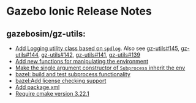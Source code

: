 # Gazebo Ionic Release Notes

## gazebosim/gz-utils:

- [Add Logging utility class based on `spdlog`](https://github.com/gazebosim/gz-utils/pull/134).
  Also see [gz-utils#145](https://github.com/gazebosim/gz-utils/pull/145),
  [gz-utils#144](https://github.com/gazebosim/gz-utils/pull/144),
  [gz-utils#142](https://github.com/gazebosim/gz-utils/pull/142),
  [gz-utils#141](https://github.com/gazebosim/gz-utils/pull/141),
  [gz-utils#139](https://github.com/gazebosim/gz-utils/pull/139)
- [Add new functions for manipulating the environment](https://github.com/gazebosim/gz-utils/pull/114)
- [Make the single argument constructor of `Subprocess` inherit the env](https://github.com/gazebosim/gz-utils/pull/113)
- [bazel: build and test subprocess functionality](https://github.com/gazebosim/gz-utils/pull/123)
- [bazel:Add license checking support](https://github.com/gazebosim/gz-utils/pull/108)
- [Add package.xml](https://github.com/gazebosim/gz-utils/pull/125)
- [Require cmake version 3.22.1](https://github.com/gazebosim/gz-utils/pull/132)
